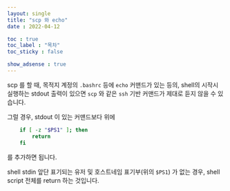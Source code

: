 ```yaml
---
layout: single
title: "scp 와 echo"
date : 2022-04-12

toc : true
toc_label : "목차"
toc_sticky : false

show_adsense : true
---
```


scp 를 할 때, 목적지 계정의 `.bashrc` 등에 `echo` 커맨드가 있는 등의, shell의 시작시 실행하는 stdout 출력이 있으면 `scp` 와 같은 `ssh` 기반 커맨드가 제대로 듣지 않을 수 있습니다.

그럴 경우, stdout 이 있는 커맨드보다 위에

```bash
    if [ -z "$PS1" ]; then
        return
    fi
```

를 추가하면 됩니다.

shell stdin 앞단 표기되는 유저 및 호스트네임 표기부(위의 `$PS1`) 가 없는 경우, shell script 전체를 return 하는 것입니다.
